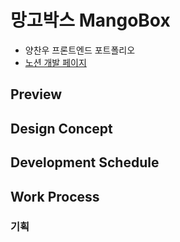 # 망고박스 MangoBox

- 양찬우 프론트엔드 포트폴리오
- [노션 개발 페이지](https://www.notion.so/devcatfall/MangoBox-17d4997160c249928031db1c7577b8b7)

## Preview

## Design Concept

## Development Schedule

## Work Process

### 기획
